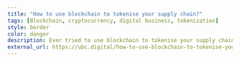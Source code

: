 ```yaml
---
title: "How to use blockchain to tokenise your supply chain?"
tags: [Blockchain, cryptocurrency, digital business, tokenization]
style: border
color: danger
description: Ever tried to use blockchain to tokenise your supply chain? Find out here, how to use blockchain features, map them to a business data layer – and ultimately, operate more cost efficiently!
external_url: https://ubc.digital/how-to-use-blockchain-to-tokenise-your-supply-chain/
---
```

